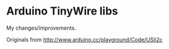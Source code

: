 # Arduino TinyWire libs

My changes/improvements.

Originals from <http://www.arduino.cc/playground/Code/USIi2c>